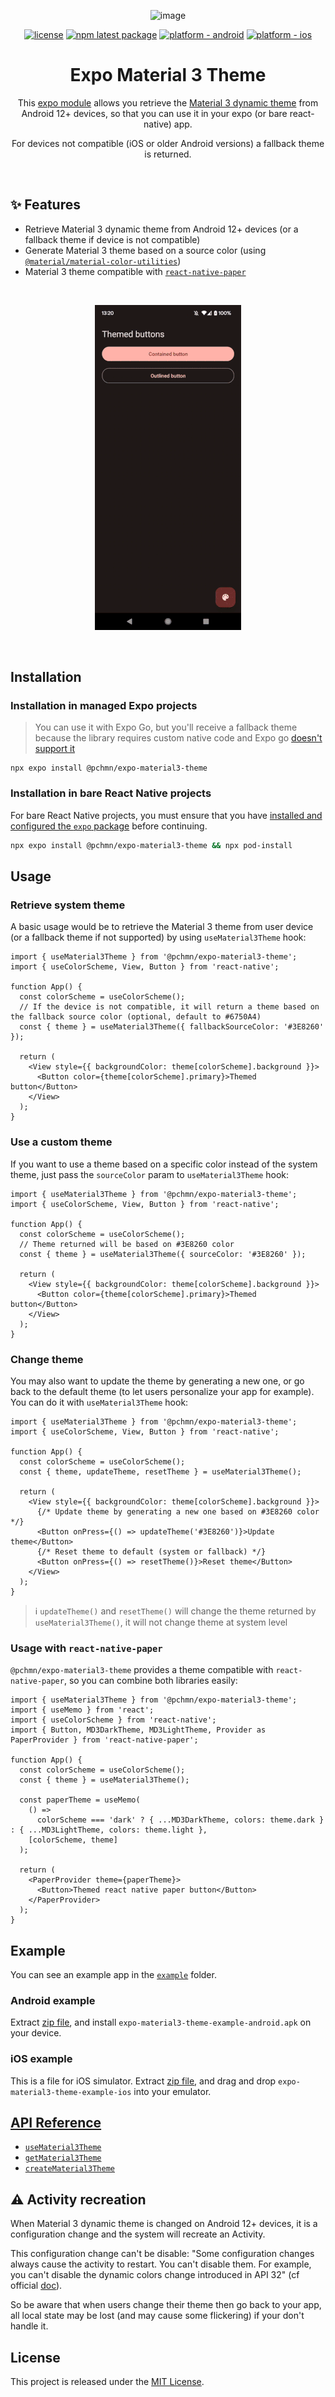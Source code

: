 <div align="center">

![image](https://user-images.githubusercontent.com/12658241/225726041-d086724a-9bef-49e1-a21b-2a91d5a3b5e9.png)

</div>

<div align="center">

[![license](https://img.shields.io/badge/license-MIT-blue.svg)](https://github.com/pchmn/expo-material3-theme/blob/main/LICENSE)
[![npm latest package](https://img.shields.io/npm/v/@pchmn/expo-material3-theme/latest.svg)](https://www.npmjs.com/package/@pchmn/expo-material3-theme)
[![platform - android](https://img.shields.io/badge/platform-Android-3ddc84.svg?logo=android)](https://www.android.com)
[![platform - ios](https://img.shields.io/badge/platform-iOS-000.svg?logo=apple)](https://developer.apple.com/ios)

</div>

<h1 align="center">Expo Material 3 Theme</h1>

<div align="center">

This [expo module](https://docs.expo.dev/modules/overview/) allows you retrieve the [Material 3 dynamic theme](https://developer.android.com/develop/ui/views/theming/dynamic-colors) from Android 12+ devices, so that you can use it in your expo (or bare react-native) app.

For devices not compatible (iOS or older Android versions) a fallback theme is returned.

</div>

<br>

## ✨ Features

- Retrieve Material 3 dynamic theme from Android 12+ devices (or a fallback theme if device is not compatible)
- Generate Material 3 theme based on a source color (using [`@material/material-color-utilities`](https://github.com/material-foundation/material-color-utilities/tree/main/typescript))
- Material 3 theme compatible with [`react-native-paper`](https://callstack.github.io/react-native-paper/)

<br>

<div align="center">

![example-android](docs/example-android.gif)

</div>
<br>

## Installation

### Installation in managed Expo projects

> You can use it with Expo Go, but you'll receive a fallback theme because the library requires custom native code and Expo go [doesn't support it](https://docs.expo.dev/workflow/customizing/)

```
npx expo install @pchmn/expo-material3-theme
```

### Installation in bare React Native projects

For bare React Native projects, you must ensure that you have [installed and configured the `expo` package](https://docs.expo.dev/bare/installing-expo-modules/) before continuing.

```sh
npx expo install @pchmn/expo-material3-theme && npx pod-install
```

## Usage

### Retrieve system theme

A basic usage would be to retrieve the Material 3 theme from user device (or a fallback theme if not supported) by using `useMaterial3Theme` hook:

```tsx
import { useMaterial3Theme } from '@pchmn/expo-material3-theme';
import { useColorScheme, View, Button } from 'react-native';

function App() {
  const colorScheme = useColorScheme();
  // If the device is not compatible, it will return a theme based on the fallback source color (optional, default to #6750A4)
  const { theme } = useMaterial3Theme({ fallbackSourceColor: '#3E8260' });

  return (
    <View style={{ backgroundColor: theme[colorScheme].background }}>
      <Button color={theme[colorScheme].primary}>Themed button</Button>
    </View>
  );
}
```

### Use a custom theme

If you want to use a theme based on a specific color instead of the system theme, just pass the `sourceColor` param to `useMaterial3Theme` hook:

```tsx
import { useMaterial3Theme } from '@pchmn/expo-material3-theme';
import { useColorScheme, View, Button } from 'react-native';

function App() {
  const colorScheme = useColorScheme();
  // Theme returned will be based on #3E8260 color
  const { theme } = useMaterial3Theme({ sourceColor: '#3E8260' });

  return (
    <View style={{ backgroundColor: theme[colorScheme].background }}>
      <Button color={theme[colorScheme].primary}>Themed button</Button>
    </View>
  );
}
```

### Change theme

You may also want to update the theme by generating a new one, or go back to the default theme (to let users personalize your app for example). You can do it with `useMaterial3Theme` hook:

```tsx
import { useMaterial3Theme } from '@pchmn/expo-material3-theme';
import { useColorScheme, View, Button } from 'react-native';

function App() {
  const colorScheme = useColorScheme();
  const { theme, updateTheme, resetTheme } = useMaterial3Theme();

  return (
    <View style={{ backgroundColor: theme[colorScheme].background }}>
      {/* Update theme by generating a new one based on #3E8260 color */}
      <Button onPress={() => updateTheme('#3E8260')}>Update theme</Button>
      {/* Reset theme to default (system or fallback) */}
      <Button onPress={() => resetTheme()}>Reset theme</Button>
    </View>
  );
}
```

> ℹ️ `updateTheme()` and `resetTheme()` will change the theme returned by `useMaterial3Theme()`, it will not change theme at system level

### Usage with `react-native-paper`

`@pchmn/expo-material3-theme` provides a theme compatible with `react-native-paper`, so you can combine both libraries easily:

```tsx
import { useMaterial3Theme } from '@pchmn/expo-material3-theme';
import { useMemo } from 'react';
import { useColorScheme } from 'react-native';
import { Button, MD3DarkTheme, MD3LightTheme, Provider as PaperProvider } from 'react-native-paper';

function App() {
  const colorScheme = useColorScheme();
  const { theme } = useMaterial3Theme();

  const paperTheme = useMemo(
    () =>
      colorScheme === 'dark' ? { ...MD3DarkTheme, colors: theme.dark } : { ...MD3LightTheme, colors: theme.light },
    [colorScheme, theme]
  );

  return (
    <PaperProvider theme={paperTheme}>
      <Button>Themed react native paper button</Button>
    </PaperProvider>
  );
}
```

## Example

You can see an example app in the [`example`](./example/) folder.

### Android example

Extract [zip file](docs/example-apps.zip), and install `expo-material3-theme-example-android.apk` on your device.

### iOS example

This is a file for iOS simulator. Extract [zip file](docs/example-apps.zip), and drag and drop `expo-material3-theme-example-ios` into your emulator.

## [API Reference](docs/API.md)

- [`useMaterial3Theme`](docs/API.md#usematerial3theme)
- [`getMaterial3Theme`](docs/API.md#getmaterial3theme)
- [`createMaterial3Theme`](docs/API.md#creatematerial3theme)

## ⚠️ Activity recreation

When Material 3 dynamic theme is changed on Android 12+ devices, it is a configuration change and the system will recreate an Activity.

This configuration change can't be disable: "Some configuration changes always cause the activity to restart. You can't disable them. For example, you can't disable the dynamic colors change introduced in API 32" (cf official [doc](https://developer.android.com/guide/topics/resources/runtime-changes#restrict-activity)).

So be aware that when users change their theme then go back to your app, all local state may be lost (and may cause some flickering) if your don't handle it.

## License

This project is released under the [MIT License](https://github.com/pchmn/firebase-cli-github-action/blob/main/license).
